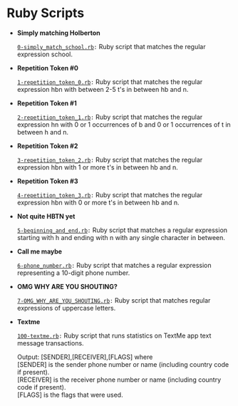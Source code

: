 <h1>Ruby Scripts</h1>
<ul>
    <li>
        <strong>Simply matching Holberton</strong>
        <p><code><a href="https://github.com/NyasimiPhilip/alx-system_engineering-devops/blob/master/0x06-regular_expressions/0-simply_match_school.rb">0-simply_match_school.rb</a>:</code> Ruby script that matches the regular expression school.</p>
    </li>
    <li>
        <strong>Repetition Token #0</strong>
        <p><code><a href="https://github.com/NyasimiPhilip/alx-system_engineering-devops/blob/master/0x06-regular_expressions/1-repetition_token_0.rb">1-repetition_token_0.rb</a>:</code> Ruby script that matches the regular expression hbn with between 2-5 t's in between hb and n.</p>
    </li>
    <li>
        <strong>Repetition Token #1</strong>
        <p><code><a href="https://github.com/NyasimiPhilip/alx-system_engineering-devops/blob/master/0x06-regular_expressions/2-repetition_token_1.rb">2-repetition_token_1.rb</a>:</code> Ruby script that matches the regular expression hn with 0 or 1 occurrences of b and 0 or 1 occurrences of t in between h and n.</p>
    </li>
    <li>
        <strong>Repetition Token #2</strong>
        <p><code><a href="https://github.com/NyasimiPhilip/alx-system_engineering-devops/blob/master/0x06-regular_expressions/3-repetition_token_2.rb">3-repetition_token_2.rb</a>:</code> Ruby script that matches the regular expression hbn with 1 or more t's in between hb and n.</p>
    </li>
    <li>
        <strong>Repetition Token #3</strong>
        <p><code><a href="https://github.com/NyasimiPhilip/alx-system_engineering-devops/blob/master/0x06-regular_expressions/4-repetition_token_3.rb">4-repetition_token_3.rb</a>:</code> Ruby script that matches the regular expression hbn with 0 or more t's in between hb and n.</p>
    </li>
    <li>
        <strong>Not quite HBTN yet</strong>
        <p><code><a href="https://github.com/NyasimiPhilip/alx-system_engineering-devops/blob/master/0x06-regular_expressions/5-beginning_and_end.rb">5-beginning_and_end.rb</a>:</code> Ruby script that matches a regular expression starting with h and ending with n with any single character in between.</p>
    </li>
    <li>
        <strong>Call me maybe</strong>
        <p><code><a href="https://github.com/NyasimiPhilip/alx-system_engineering-devops/blob/master/0x06-regular_expressions/6-phone_number.rb">6-phone_number.rb</a>:</code> Ruby script that matches a regular expression representing a 10-digit phone number.</p>
    </li>
    <li>
        <strong>OMG WHY ARE YOU SHOUTING?</strong>
        <p><code><a href="https://github.com/NyasimiPhilip/alx-system_engineering-devops/blob/master/0x06-regular_expressions/7-OMG_WHY_ARE_YOU_SHOUTING.rb">7-OMG_WHY_ARE_YOU_SHOUTING.rb</a>:</code> Ruby script that matches regular expressions of uppercase letters.</p>
    </li>
    <li>
        <strong>Textme</strong>
        <p><code><a href="https://github.com/NyasimiPhilip/alx-system_engineering-devops/blob/master/0x06-regular_expressions/100-textme.rb">100-textme.rb</a>:</code> Ruby script that runs statistics on TextMe app text message transactions.</p>
        <p>Output: [SENDER],[RECEIVER],[FLAGS] where<br>
            [SENDER] is the sender phone number or name (including country code if present).<br>
            [RECEIVER] is the receiver phone number or name (including country code if present).<br>
            [FLAGS] is the flags that were used.</p>
    </li>
</ul>
